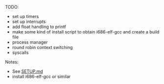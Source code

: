 TODO:
- set up timers
- set up interrupts
- add float handling to printf
- make some kind of install script to obtain i686-elf-gcc and create a build file
- process manager
- round robin context switching
- syscalls


Notes:
- See [SETUP.md](SETUP.md)
- install i686-elf-gcc or similar